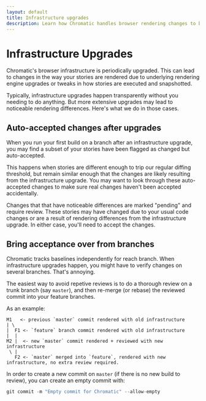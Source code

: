 ```yaml
---
layout: default
title: Infrastructure upgrades
description: Learn how Chromatic handles browser rendering changes to be minimally disruptive
---
```


# Infrastructure Upgrades

Chromatic's browser infrastructure is periodically upgraded. This can lead to changes in the way your stories are rendered due to underlying rendering engine upgrades or tweaks in how stories are executed and snapshotted.

Typically, infrastructure upgrades happen transparently without you needing to do anything. But more extensive upgrades may lead to noticeable rendering differences. Here's what we do in those cases.

## Auto-accepted changes after upgrades

When you run your first build on a branch after an infrastructure upgrade, you may find a subset of your stories have been flagged as changed but auto-accepted.

This happens when stories are different enough to trip our regular diffing threshold, but remain similar enough that the changes are likely resulting from the infrastructure upgrade.
You may want to look through these auto-accepted changes to make sure real changes haven't been accepted accidentally.

Changes that that have noticeable differences are marked "pending" and require review. These stories may have changed due to your usual code changes or are a result of rendering differences from the infrastructure upgrade. In either case, you'll need to accept the changes.

## Bring acceptance over from branches

Chromatic tracks baselines independently for reach branch. When infrastructure upgrades happen, you might have to verify changes on several branches. That's annoying.

The easiest way to avoid repetive reviews is to do a thorough review on a trunk branch (say `master`), and then re-merge (or rebase) the reviewed commit into your feature branches.

As an example:

```
M1   <- previous `master` commit rendered with old infrastructure
| \
|  F1 <- `feature` branch commit rendered with old infrastructure
|  |
M2 |  <- new `master` commit rendered + reviewed with new infrastructure
 \ |
   F2 <- `master` merged into `feature`, rendered with new infrastructure, no extra review required.
```

In order to create a new commit on `master` (if there is no new build to review), you can create an empty commit with:

```js
git commit -m "Empty commit for Chromatic" --allow-empty
```
